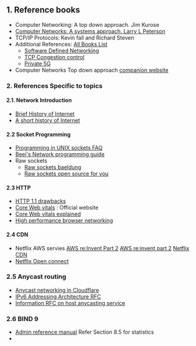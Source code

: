 ## 1. Reference books
- Computer Networking: A top down approach. Jim Kurose
- [Computer Networks: A systems approach. Larry L Peterson](https://book.systemsapproach.org/)
- TCP/IP Protocols: Kevin fall and Richard Steven
- Additional References: [All Books List](https://systemsapproach.org/books-html/)
	- [Software Defined Networking](https://sdn.systemsapproach.org/)
	- [TCP Congestion control](https://tcpcc.systemsapproach.org/)
	- [Private 5G](https://5g.systemsapproach.org/)
- Computer Networks Top down approach [companion website](https://media.pearsoncmg.com/ph/esm/ecs_kurose_compnetwork_8/cw/)

### 2. References Specific to topics
#### 2.1. Network Introduction
- [Brief History of Internet](https://www.internetsociety.org/internet/history-internet/brief-history-internet/)
- [A short history of Internet](https://www.scienceandmediamuseum.org.uk/objects-and-stories/short-history-internet?authuser=1)
#### 2.2 Socket Programming
- [Programming in UNIX sockets FAQ](http://www.softlab.ntua.gr/facilities/documentation/unix/unix-socket-faq/unix-socket-faq.html#toc2) 
- [Beej's Network programming guide](https://beej.us/guide/)
- Raw sockets
	- [Raw sockets baeldung](https://www.baeldung.com/cs/raw-sockets)
	- [Raw sockets open source for you](https://www.opensourceforu.com/2015/03/a-guide-to-using-raw-sockets/) 
#### 2.3 HTTP
- [HTTP 1.1 drawbacks](https://www.tunetheweb.com/blog/why-do-we-need-http2/)
- [Core Web vitals](https://developers.google.com/search/docs/appearance/core-web-vitals) : Official website
- [Core Web vitals explained](https://almanac.httparchive.org/en/2022/performance) 
- [High performance browser networking](https://hpbn.co/)
#### 2.4 CDN
- Netflix AWS servies [AWS re:Invent Part 2](https://www.youtube.com/watch?v=-mL3zT1iIKw) [AWS re:invent part 2](https://www.youtube.com/watch?v=95nfMj4PVDA) [Netflix CDN](https://www.youtube.com/watch?v=tbqcsHg-Q_o)
- [Netflix Open connect](./Papers/Open-Connect-Overview.pdf)
### 2.5 Anycast routing
- [Anycast networking in Cloudflare](https://www.cloudflare.com/learning/cdn/glossary/anycast-network/)
- [IPv6 Addressing Architecture RFC](https://datatracker.ietf.org/doc/html/rfc4291)
- [Information RFC on host anycasting service](https://datatracker.ietf.org/doc/html/rfc1546)
### 2.6 BIND 9
- [Admin reference manual](https://kb.isc.org/docs/aa-01031) Refer Section 8.5 for statistics
- 